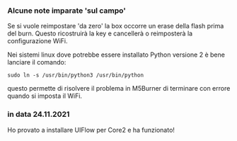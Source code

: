 
### Alcune note imparate 'sul campo'


Se si vuole reimpostare 'da zero' la box occorre un erase della flash
prima del burn. Questo ricostruirà la key e cancellerà o reimposterà
la configurazione WiFi.


Nei sistemi linux dove potrebbe essere installato Python versione 2
è bene lanciare il comando:

	sudo ln -s /usr/bin/python3 /usr/bin/python

questo permette di risolvere il problema in M5Burner di terminare
con errore quando si imposta il WiFi.

### in data 24.11.2021

Ho provato a installare UIFlow per Core2 e ha funzionato!

